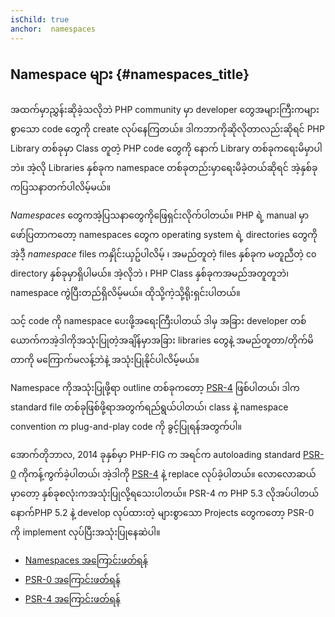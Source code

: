 ```yaml
---
isChild: true
anchor:  namespaces
---
```


## Namespace များ {#namespaces_title}

အထက်မှာညွှန်းဆိုခဲ့သလိုဘဲ PHP community မှာ developer တွေအများကြီးကများစွာသော code တွေကို create လုပ်နေကြတယ်။ ဒါကဘာကိုဆိုလိုတာလည်းဆိုရင် PHP Library တစ်ခုမှာ Class တူတဲ့ PHP code တွေကို နောက် Library တစ်ခုကရေးမိမှာပါဘဲ။ အဲ့လို Libraries နှစ်ခုက namespace တစ်ခုတည်းမှာရေးမိခဲ့တယ်ဆိုရင် အဲ့နှစ်ခုကပြသနာတက်ပါလိမ့်မယ်။ 

_Namespaces_ တွေကအဲ့ပြသနာတွေကိုဖြေရှင်းလိုက်ပါတယ်။ PHP ရဲ့ manual မှာဖော်ပြတာကတော့ namespaces တွေက operating system ရဲ့ directories တွေကို  အဲ့ဒီ့ _namespace_ files ကနှိုင်းယှဥ်ပါလိမ့် ၊ အမည်တူတဲ့ files နှစ်ခုက မတူညီတဲ့ co directory နှစ်ခုမှာရှိပါမယ်။ အဲ့လိုဘဲ ၊ PHP Class နှစ်ခုကအမည်အတူတူဘဲ၊ namespace ကွဲပြီးတည်ရှိလိမ့်မယ်။ ထိုသို့ကဲ့သို့ရိုးရှင်းပါတယ်။ 

သင့် code ကို namespace ပေးဖို့အရေးကြီးပါတယ် ဒါမှ အခြား developer တစ်ယောက်ကအဲ့ဒါကိုအသုံးပြုတဲ့အချိန်မှာအခြား libraries တွေနဲ့ အမည်တူတာ/တိုက်မိတာကို မကြောက်မလန့်ဘဲနဲ့ အသုံးပြုနိုင်ပါလိမ့်မယ်။ 

Namespace ကိုအသုံးပြုဖို့ရာ outline တစ်ခုကတော့ [PSR-4][PSR4] ဖြစ်ပါတယ်၊ ဒါက standard file တစ်ခုဖြစ်ဖို့ရာအတွက်ရည်ရွယ်ပါတယ်၊ class နဲ့ namespace convention က plug-and-play code ကို ခွင့်ပြုရန်အတွက်ပါ။ 

အောက်တိုဘာလ, 2014 ခုနှစ်မှာ PHP-FIG က အရင်က autoloading standard [PSR-0][psr0] ကိုကန့်ကွက်ခဲ့ပါတယ်၊ အဲ့ဒါကို [PSR-4][psr4] နဲ့ replace လုပ်ခဲ့ပါတယ်။ လောလောဆယ်မှာတော့ နှစ်ခုစလုံးကအသုံးပြုလို့ရသေးပါတယ်။ PSR-4 က PHP 5.3 လိုအပ်ပါတယ် နောက်PHP 5.2 နဲ့ develop လုပ်ထားတဲ့ များစွာသော Projects တွေကတော့ PSR-0 ကို implement လုပ်ပြီးအသုံးပြုနေဆဲပါ။ 


* [Namespaces အကြောင်းဖတ်ရန်][namespaces]
* [PSR-0 အကြောင်းဖတ်ရန်][psr0]
* [PSR-4 အကြောင်းဖတ်ရန်][psr4]


[namespaces]: http://php.net/language.namespaces
[psr0]: https://github.com/php-fig/fig-standards/blob/master/accepted/PSR-0.md
[psr4]: https://github.com/php-fig/fig-standards/blob/master/accepted/PSR-4-autoloader.md
